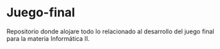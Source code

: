 # Juego-final
Repositorio donde alojare todo lo relacionado al desarrollo del juego final para la materia Informática II.
